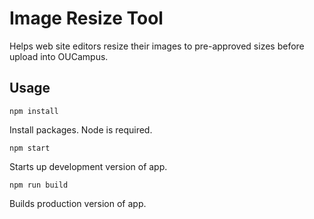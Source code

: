# Image Resize Tool

Helps web site editors resize their images to pre-approved sizes before upload into OUCampus.

## Usage

`npm install`

Install packages. Node is required.

`npm start`

Starts up development version of app.

`npm run build`

Builds production version of app.
